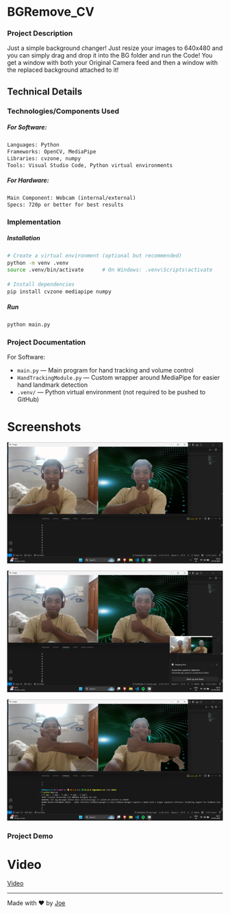 # BGRemove_CV

### Project Description
Just a simple background changer! Just resize your images to 640x480 and you can simply drag and drop it into the BG folder and run the Code! You get a window with both your Original Camera feed and then a window with the replaced background attached to it!

## Technical Details
### Technologies/Components Used
##### For Software:
    Languages: Python
    Frameworks: OpenCV, MediaPipe
    Libraries: cvzone, numpy
    Tools: Visual Studio Code, Python virtual environments

##### For Hardware:
    Main Component: Webcam (internal/external)
    Specs: 720p or better for best results


### Implementation
##### Installation
```bash
# Create a virtual environment (optional but recommended)
python -m venv .venv
source .venv/bin/activate      # On Windows: .venv\Scripts\activate

# Install dependencies
pip install cvzone mediapipe numpy
```
##### Run  
```bash
python main.py
```


### Project Documentation
For Software:
- `main.py` — Main program for hand tracking and volume control  
- `HandTrackingModule.py` — Custom wrapper around MediaPipe for easier hand landmark detection  
- `.venv/` — Python virtual environment (not required to be pushed to GitHub)  


# Screenshots
![Screenshot1](https://github.com/SharkSpidy/BGRemove_CV/blob/main/Media/Screenshot%202025-04-25%20191532.png)

![Screenshot2](https://github.com/SharkSpidy/BGRemove_CV/blob/main/Media/Screenshot%202025-04-25%20191542.png)

![Screenshot3](https://github.com/SharkSpidy/BGRemove_CV/blob/main/Media/Screenshot%202025-04-25%20191741.png)

### Project Demo
# Video
[Video](https://github.com/SharkSpidy/BGRemove_CV/blob/main/Media/Screen%20Recording%202025-04-25%20191637.mp4)

---
Made with ❤️ by [Joe](https://bento.me/SharkSpidy)

